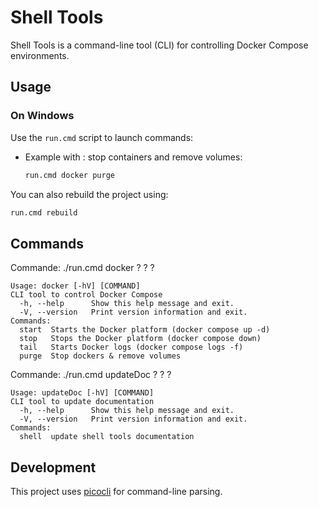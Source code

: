 # Shell Tools

Shell Tools is a command-line tool (CLI) for controlling Docker Compose environments.

## Usage

### On Windows

Use the `run.cmd` script to launch commands:

- Example with : stop containers and remove volumes:

  ```bash
  run.cmd docker purge
  ```

You can also rebuild the project using:

```bash
run.cmd rebuild
```

## Commands

<!-- START_AUTO_GENERATED_COMMAND -->
Commande: ./run.cmd docker ? ? ?
```
Usage: docker [-hV] [COMMAND]
CLI tool to control Docker Compose
  -h, --help      Show this help message and exit.
  -V, --version   Print version information and exit.
Commands:
  start  Starts the Docker platform (docker compose up -d)
  stop   Stops the Docker platform (docker compose down)
  tail   Starts Docker logs (docker compose logs -f)
  purge  Stop dockers & remove volumes

```
Commande: ./run.cmd updateDoc ? ? ?
```
Usage: updateDoc [-hV] [COMMAND]
CLI tool to update documentation
  -h, --help      Show this help message and exit.
  -V, --version   Print version information and exit.
Commands:
  shell  update shell tools documentation

```

<!-- END_AUTO_GENERATED_COMMAND -->








## Development

This project uses [picocli](https://picocli.info/) for command-line parsing. 

